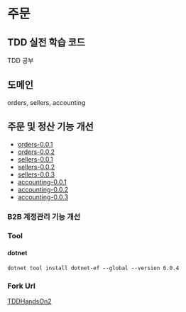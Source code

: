# 주문
## TDD 실전 학습 코드 
TDD 공부 

## 도메인 
orders, sellers, accounting

## 주문 및 정산 기능 개선
* [orders-0.0.1](https://github.com/snowlight-aemt/tdd-hands-on-2/tree/orders-0.0.1)
* [orders-0.0.2](https://github.com/snowlight-aemt/tdd-hands-on-2/tree/orders-0.0.2)
* [sellers-0.0.1](https://github.com/snowlight-aemt/tdd-hands-on-2/tree/sellers-0.0.1)
* [sellers-0.0.2](https://github.com/snowlight-aemt/tdd-hands-on-2/tree/sellers-0.0.2)
* [sellers-0.0.3](https://github.com/snowlight-aemt/tdd-hands-on-2/tree/sellers-0.0.3)
* [accounting-0.0.1](https://github.com/snowlight-aemt/tdd-hands-on-2/tree/accounting-0.0.1)
* [accounting-0.0.2](https://github.com/snowlight-aemt/tdd-hands-on-2/tree/accounting-0.0.2)
* [accounting-0.0.3](https://github.com/snowlight-aemt/tdd-hands-on-2/tree/accounting-0.0.3)

### B2B 계정관리 기능 개선

### Tool 
#### dotnet 
```shell
dotnet tool install dotnet-ef --global --version 6.0.4
```

### Fork Url
[TDDHandsOn2](https://github.com/gyuwon/TDDHandsOn2)
